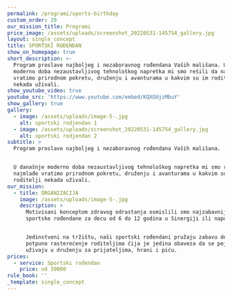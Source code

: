 ```yaml
---
permalink: /programi/sports-birthday
custom_order: 20
our_mission_title: Programi
price_image: /assets/uploads/screenshot_20220531-145754_gallery.jpg
layout: single_concept
title: SPORTSKI ROĐENDAN
show_on_homepage: true
short_description: >-
  Program proslave najboljeg i nezaboravnog rođendana Vaših mališana. U današnje
  moderno doba nezaustavljivog tehnološkog napretka mi smo rešili da najmlađe
  vratimo prirodnom pokretu, druženju i avanturama u kakvim su im roditelji
  nekada uživali.
show_youtube_video: true
youtube_src: 'https://www.youtube.com/embed/KQXOUjzMbuY'
show_gallery: true
gallery:
  - image: /assets/uploads/image-5-.jpg
    alt: sportski rodjendan 1
  - image: /assets/uploads/screenshot_20220531-145754_gallery.jpg
    alt: sportski rodjendan 2
subtitle: >
  Program proslave najboljeg i nezaboravnog rođendana Vaših mališana.


  U današnje moderno doba nezaustavljivog tehnološkog napretka mi smo rešili da
  najmlađe vratimo prirodnom pokretu, druženju i avanturama u kakvim su im
  roditelji nekada uživali.
our_mission:
  - title: ORGANIZACIJA
    image: /assets/uploads/image-5-.jpg
    description: >
      Motivisani konceptom zdravog odrastanja osmislili smo najzabavnije
      sportske rođendane za decu od 6 do 12 godina u Sinergiji ili napolju.


      Jedinstveni na tržištu, naši sportski rođendani pružaju zabavu deci i
      potpuno rasterećenje roditeljima čija je jedina obaveza da se pojave i
      uživaju u druženju sa prijateljima, hrani i piću.
prices:
  - service: Sportski rođendan
    price: od 39000
rule_book: ''
_template: single_concept
---
```


